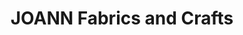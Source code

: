 ---
title: "JOANN Fabrics and Crafts"
url: /oracle-wetmore/joann-fabrics-and-crafts/
shop: craft
---